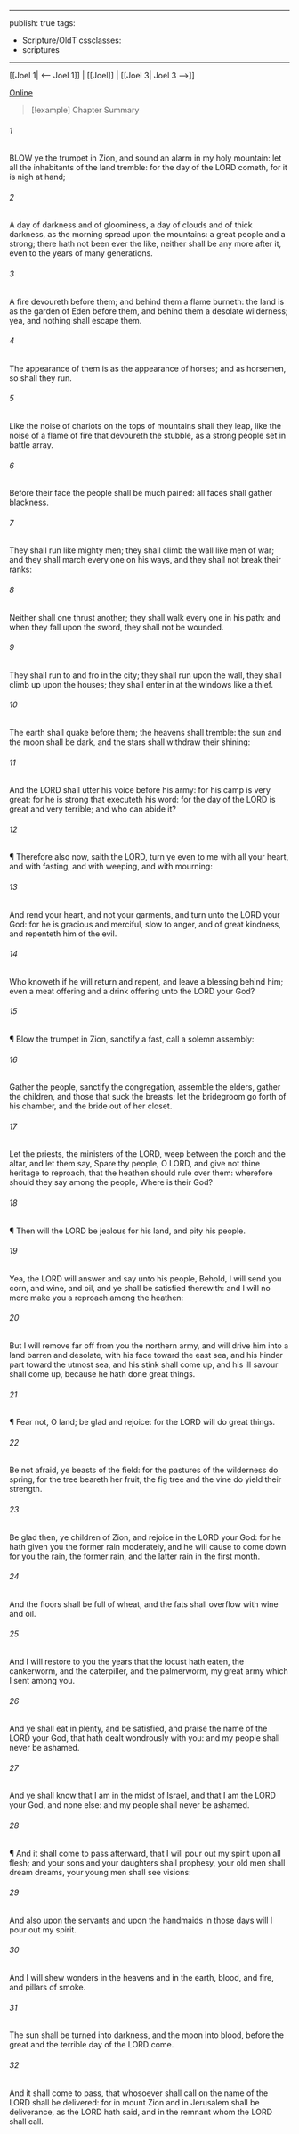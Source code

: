 

---
publish: true
tags:
  - Scripture/OldT
cssclasses:
  - scriptures
---
[[Joel 1| <-- Joel 1]] | [[Joel]] | [[Joel 3| Joel 3 -->]]

[Online](https://churchofjesuschrist.org/study/scriptures/ot/joel/2?lang=eng)

>[!example] Chapter Summary
>
###### 1
BLOW ye the trumpet in Zion, and sound an alarm in my holy mountain: let all the inhabitants of the land tremble: for the day of the LORD cometh, for it is nigh at hand;
###### 2
A day of darkness and of gloominess, a day of clouds and of thick darkness, as the morning spread upon the mountains: a great people and a strong; there hath not been ever the like, neither shall be any more after it, even to the years of many generations.
###### 3
A fire devoureth before them; and behind them a flame burneth: the land is as the garden of Eden before them, and behind them a desolate wilderness; yea, and nothing shall escape them.
###### 4
The appearance of them is as the appearance of horses; and as horsemen, so shall they run.
###### 5
Like the noise of chariots on the tops of mountains shall they leap, like the noise of a flame of fire that devoureth the stubble, as a strong people set in battle array.
###### 6
Before their face the people shall be much pained: all faces shall gather blackness.
###### 7
They shall run like mighty men; they shall climb the wall like men of war; and they shall march every one on his ways, and they shall not break their ranks:
###### 8
Neither shall one thrust another; they shall walk every one in his path: and when they fall upon the sword, they shall not be wounded.
###### 9
They shall run to and fro in the city; they shall run upon the wall, they shall climb up upon the houses; they shall enter in at the windows like a thief.
###### 10
The earth shall quake before them; the heavens shall tremble: the sun and the moon shall be dark, and the stars shall withdraw their shining:
###### 11
And the LORD shall utter his voice before his army: for his camp is very great: for he is strong that executeth his word: for the day of the LORD is great and very terrible; and who can abide it?
###### 12
¶ Therefore also now, saith the LORD, turn ye even to me with all your heart, and with fasting, and with weeping, and with mourning:
###### 13
And rend your heart, and not your garments, and turn unto the LORD your God: for he is gracious and merciful, slow to anger, and of great kindness, and repenteth him of the evil.
###### 14
Who knoweth if he will return and repent, and leave a blessing behind him; even a meat offering and a drink offering unto the LORD your God?
###### 15
¶ Blow the trumpet in Zion, sanctify a fast, call a solemn assembly:
###### 16
Gather the people, sanctify the congregation, assemble the elders, gather the children, and those that suck the breasts: let the bridegroom go forth of his chamber, and the bride out of her closet.
###### 17
Let the priests, the ministers of the LORD, weep between the porch and the altar, and let them say, Spare thy people, O LORD, and give not thine heritage to reproach, that the heathen should rule over them: wherefore should they say among the people, Where is their God?
###### 18
¶ Then will the LORD be jealous for his land, and pity his people.
###### 19
Yea, the LORD will answer and say unto his people, Behold, I will send you corn, and wine, and oil, and ye shall be satisfied therewith: and I will no more make you a reproach among the heathen:
###### 20
But I will remove far off from you the northern army, and will drive him into a land barren and desolate, with his face toward the east sea, and his hinder part toward the utmost sea, and his stink shall come up, and his ill savour shall come up, because he hath done great things.
###### 21
¶ Fear not, O land; be glad and rejoice: for the LORD will do great things.
###### 22
Be not afraid, ye beasts of the field: for the pastures of the wilderness do spring, for the tree beareth her fruit, the fig tree and the vine do yield their strength.
###### 23
Be glad then, ye children of Zion, and rejoice in the LORD your God: for he hath given you the former rain moderately, and he will cause to come down for you the rain, the former rain, and the latter rain in the first month.
###### 24
And the floors shall be full of wheat, and the fats shall overflow with wine and oil.
###### 25
And I will restore to you the years that the locust hath eaten, the cankerworm, and the caterpiller, and the palmerworm, my great army which I sent among you.
###### 26
And ye shall eat in plenty, and be satisfied, and praise the name of the LORD your God, that hath dealt wondrously with you: and my people shall never be ashamed.
###### 27
And ye shall know that I am in the midst of Israel, and that I am the LORD your God, and none else: and my people shall never be ashamed.
###### 28
¶ And it shall come to pass afterward, that I will pour out my spirit upon all flesh; and your sons and your daughters shall prophesy, your old men shall dream dreams, your young men shall see visions:
###### 29
And also upon the servants and upon the handmaids in those days will I pour out my spirit.
###### 30
And I will shew wonders in the heavens and in the earth, blood, and fire, and pillars of smoke.
###### 31
The sun shall be turned into darkness, and the moon into blood, before the great and the terrible day of the LORD come.
###### 32
And it shall come to pass, that whosoever shall call on the name of the LORD shall be delivered: for in mount Zion and in Jerusalem shall be deliverance, as the LORD hath said, and in the remnant whom the LORD shall call.



